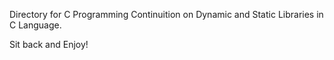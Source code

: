 Directory for C Programming Continuition on Dynamic and Static Libraries in C Language.

Sit back and Enjoy!
